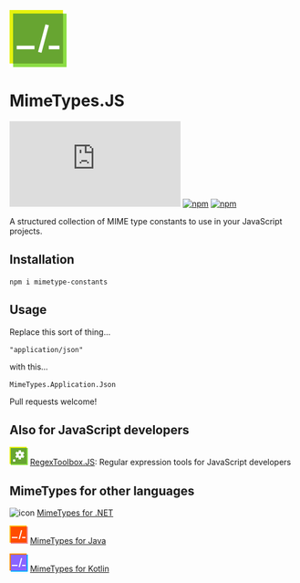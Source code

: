 ![icon](artwork/MimeTypes-icon-100.png)

# MimeTypes.JS
[![CircleCI](https://img.shields.io/circleci/build/gh/markwhitaker/MimeTypes.JS)](https://circleci.com/gh/markwhitaker/MimeTypes.JS)
[![npm](https://img.shields.io/npm/v/mimetype-constants)](https://www.npmjs.com/package/mimetype-constants)
[![npm](https://img.shields.io/npm/dw/mimetype-constants)](https://www.npmjs.com/package/mimetype-constants)

A structured collection of MIME type constants to use in your JavaScript projects.

## Installation

```
npm i mimetype-constants
```

## Usage

Replace this sort of thing...

```
"application/json"
```

with this...

```
MimeTypes.Application.Json
```

Pull requests welcome!

## Also for JavaScript developers

![icon](https://raw.githubusercontent.com/markwhitaker/RegexToolbox.JS/master/artwork/RegexToolbox-icon-32.png) [RegexToolbox.JS](https://github.com/markwhitaker/RegexToolbox.JS): Regular expression tools for JavaScript developers

## MimeTypes for other languages

![icon](https://raw.githubusercontent.com/markwhitaker/MimeTypes.NET/master/Artwork/MimeTypes-icon-32.png) [MimeTypes for .NET](https://github.com/markwhitaker/MimeTypes.NET)

![icon](https://raw.githubusercontent.com/markwhitaker/MimeTypes.Java/master/artwork/MimeTypes-icon-32.png) [MimeTypes for Java](https://github.com/markwhitaker/MimeTypes.Java)

![icon](https://raw.githubusercontent.com/markwhitaker/MimeTypes.kt/master/artwork/MimeTypes-icon-32.png) [MimeTypes for Kotlin](https://github.com/markwhitaker/MimeTypes.kt)
